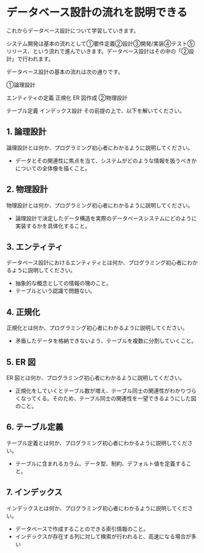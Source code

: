 # データベース設計の流れを説明できる

これからデータベース設計について学習していきます。

システム開発は基本の流れとして①要件定義②設計③開発/実装④テスト⑤リリース、という流れで進んでいきます。データベース設計はその中の「②設計」で行われます。

データベース設計の基本の流れは次の通りです。

①論理設計

エンティティの定義
正規化
ER 図作成
②物理設計

テーブル定義
インデックス設計
その前提の上で、以下を解いてください。

## 1. 論理設計

論理設計とは何か、プログラミング初心者にわかるように説明してください。

- データとその関連性に焦点を当て、システムがどのような情報を扱うべきかについての全体像を描くこと。

## 2. 物理設計

物理設計とは何か、プログラミング初心者にわかるように説明してください。

- 論理設計で決定したデータ構造を実際のデータベースシステムにどのように実装するかを具体化すること。

## 3. エンティティ

データベース設計におけるエンティティとは何か、プログラミング初心者にわかるように説明してください。

- 抽象的な概念としての情報の塊のこと。
- テーブルという認識で問題ない。

## 4. 正規化

正規化とは何か、プログラミング初心者にわかるように説明してください。

- 矛盾したデータを格納できないよう、テーブルを複数に分割していくこと。

## 5. ER 図

ER 図とは何か、プログラミング初心者にわかるように説明してください。

- 正規化をしていくとテーブル数が増え、テーブル同士の関連性がわかりづらくなってくる。そのため、テーブル同士の関連性を一望できるようにした図のこと。

## 6. テーブル定義

テーブル定義とは何か、プログラミング初心者にわかるように説明してください。

- テーブルに含まれるカラム、データ型、制約、デフォルト値を定義すること。

## 7. インデックス

インデックスとは何か、プログラミング初心者にわかるように説明してください。

- データベースで作成することのできる索引情報のこと。
- インデックスが存在する列に対して検索が行われると、高速になる場合が多い
